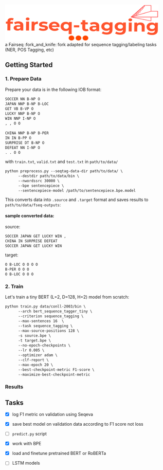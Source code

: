 
<div style="text-align:center">
<img src="logo/logo.png" width="600" height="120">
      </div>
a Fairseq :fork_and_knife: fork adapted for sequence tagging/labeling tasks (NER, POS Tagging, etc) 


## Getting Started 

### 1. Prepare Data

Prepare your data is in the following IOB format: 

```
SOCCER NN B-NP O
JAPAN NNP B-NP B-LOC
GET VB B-VP O
LUCKY NNP B-NP O
WIN NNP I-NP O
, , O O

CHINA NNP B-NP B-PER
IN IN B-PP O
SURPRISE DT B-NP O
DEFEAT NN I-NP O
. . O O

```
with `train.txt`, `valid.txt` and `test.txt` in `path/to/data/`

```
python preprocess.py --seqtag-data-dir path/to/data/ \
      --destdir path/to/data/bin \
      --nwordssrc 30000 \
      --bpe sentencepiece \
      --sentencepiece-model /path/to/sentencepiece.bpe.model
```

This converts data into `.source` and `.target` format and saves results to `path/to/data/fseq-outputs`:

#### sample converted data:

source:
```
SOCCER JAPAN GET LUCKY WIN ,
CHINA IN SURPRISE DEFEAT
SOCCER JAPAN GET LUCKY WIN
```
target:
```
O B-LOC O O O O
B-PER O O O
O B-LOC O O O

```


### 2. Train 
Let's train a tiny BERT (L=2, D=128, H=2) model from scratch:

```
python train.py data/conll-2003/bin \ 
      --arch bert_sequence_tagger_tiny \
      --criterion sequence_tagging \
      --max-sentences 16  \
      --task sequence_tagging \
      --max-source-positions 128 \
      -s source.bpe \
      -t target.bpe \
      --no-epoch-checkpoints \
      --lr 0.005 \
      --optimizer adam \
      --clf-report \
      --max-epoch 20 \
      --best-checkpoint-metric F1-score \
      --maximize-best-checkpoint-metric

```

### Results

## Tasks

- [x] log F1 metric on validation using Seqeva
- [x] save best model on validation data according to F1 score not loss
- [ ] `predict.py` script
- [x] work with BPE
- [x] load and finetune pretrained BERT or RoBERTa 
- [ ] LSTM models


